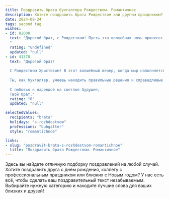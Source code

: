 ```yaml
---
title: Поздравить брата бухгалтера Рождеством. Романтичное
description: Хотите поздравить брата Рождеством или другим праздником? Наш ИИ создаст незабываемое поздравление, а вы обязательно выделитесь среди других.  
date: 2024-09-24
tags: second tag
wishes:
- id: 82008
  text: "Дорогой брат, с Рождеством! Пусть эта волшебная ночь принесет тебе свет, уют и тепло, как твоя любимая бухгалтерская книга, наполненная цифрами счастья.
  "
  rating: "undefined"
  updated: "null"
- id: 41370
  text: "Дорогой брат!
  
  С Рождеством Христовым! В этот волшебный вечер, когда мир наполняется светом и теплом, я хочу пожелать тебе, чтобы каждый момент жизни был как удачно сложенный баланс — гармоничен и счастлив. Пусть в твоем сердце всегда царит любовь и радость, а в жизни будет множество ярких событий, которые будут складываться в незабываемую историю.
  
  Ты, как бухгалтер, умеешь находить правильные решения и справедливые подсчеты, но помни, что самое главное — это измерять счастье не цифрами, а эмоциями и впечатлениями. Пусть в грядущем году каждый день приносит тебе новые достижения и искренние моменты радости.
  
  С любовью и надеждой на светлое будущее,
  Твой брат."
  rating: "0"
  updated: "null"

selectedValues:
  recipients: "brata"
  holidays: "s-rozhdestvom"
  professions: "buhgalter"
  style: "romantichnoe"

links:
- slug: "pozdravit-brata-s-rozhdestvom-romantichnoe"
  title: "Поздравить брата Рождеством. Романтичное"
---
```


Здесь вы найдете отличную подборку поздравлений на любой случай. 
Хотите поздравить друга с днём рождения, коллегу с профессиональным праздником или близких с Новым годом? У нас есть всё, чтобы сделать ваш поздравительный текст незабываемым. Выбирайте нужную категорию и находите лучшие слова для ваших близких и друзей!

